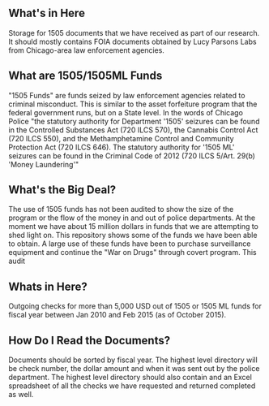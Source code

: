## What's in Here
Storage for 1505 documents that we have received as part of our research. It should mostly contains FOIA documents obtained by Lucy Parsons Labs from  Chicago-area law enforcement agencies.

## What are 1505/1505ML Funds
"1505 Funds" are funds seized by law enforcement agencies related to criminal misconduct. This is similar to the asset forfeiture program that the federal government runs, but on a State level. In the words of Chicago Police "the statutory authority for Department '1505' seizures can be found in the Controlled Substances Act (720 ILCS 570), the Cannabis Control Act (720 ILCS 550), and the Methamphetamine Control and Community Protection Act (720 ILCS 646). The statutory authority for '1505 ML' seizures can be found in the Criminal Code of 2012 (720 ILCS 5/Art. 29(b) 'Money Laundering'"

## What's the Big Deal?
The use of 1505 funds has not been audited to show the size of the program or the flow of the money in and out of police departments. At the moment we have about 15 million dollars in funds that we are attempting to shed light on. This repository shows some of the funds we have been able to obtain.  A large use of these funds have been to purchase surveillance equipment and continue the "War on Drugs" through covert program. This audit 

## Whats in Here?
Outgoing checks for more than 5,000 USD out of 1505 or 1505 ML funds for fiscal year between Jan 2010 and Feb 2015 (as of October 2015). 

## How Do I Read the Documents?
Documents should be sorted by fiscal year. The highest level directory will be check number, the dollar amount and when it was sent out by the police department. The highest level directory should also contain and an Excel spreadsheet of all the checks we have requested and returned completed as well. 


